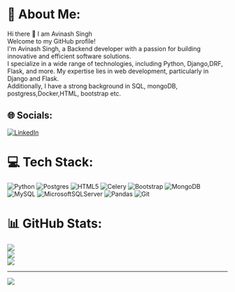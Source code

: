 # 💫 About Me:
Hi there 👋 I am Avinash Singh<br>Welcome to my GitHub profile!<br> I'm Avinash Singh, a Backend developer with a passion for building innovative and efficient software solutions. <br>I specialize in a wide range of technologies, including Python, Django,DRF, Flask, and more. My expertise lies in web development, particularly in Django and Flask.<br> Additionally, I have a strong background in SQL, mongoDB, postgress,Docker,HTML, bootstrap etc.


## 🌐 Socials:
[![LinkedIn](https://img.shields.io/badge/LinkedIn-%230077B5.svg?logo=linkedin&logoColor=white)](https://linkedin.com/in/avinash-singh-61202917b) 

# 💻 Tech Stack:
![Python](https://img.shields.io/badge/python-3670A0?style=for-the-badge&logo=python&logoColor=ffdd54) ![Postgres](https://img.shields.io/badge/postgres-%23316192.svg?style=for-the-badge&logo=postgresql&logoColor=white) ![HTML5](https://img.shields.io/badge/html5-%23E34F26.svg?style=for-the-badge&logo=html5&logoColor=white) ![Celery](https://img.shields.io/badge/celery-%23a9cc54.svg?style=for-the-badge&logo=celery&logoColor=ddf4a4) ![Bootstrap](https://img.shields.io/badge/bootstrap-%238511FA.svg?style=for-the-badge&logo=bootstrap&logoColor=white) ![MongoDB](https://img.shields.io/badge/MongoDB-%234ea94b.svg?style=for-the-badge&logo=mongodb&logoColor=white) ![MySQL](https://img.shields.io/badge/mysql-4479A1.svg?style=for-the-badge&logo=mysql&logoColor=white) ![MicrosoftSQLServer](https://img.shields.io/badge/Microsoft%20SQL%20Server-CC2927?style=for-the-badge&logo=microsoft%20sql%20server&logoColor=white) ![Pandas](https://img.shields.io/badge/pandas-%23150458.svg?style=for-the-badge&logo=pandas&logoColor=white) ![Git](https://img.shields.io/badge/git-%23F05033.svg?style=for-the-badge&logo=git&logoColor=white)
# 📊 GitHub Stats:
![](https://github-readme-stats.vercel.app/api?username=avinashsingh518&theme=dark&hide_border=false&include_all_commits=true&count_private=false)<br/>
![](https://github-readme-streak-stats.herokuapp.com/?user=avinashsingh518&theme=dark&hide_border=false)<br/>
![](https://github-readme-stats.vercel.app/api/top-langs/?username=avinashsingh518&theme=dark&hide_border=false&include_all_commits=true&count_private=false&layout=compact)

---
[![](https://visitcount.itsvg.in/api?id=avinashsingh518&icon=0&color=0)](https://visitcount.itsvg.in)

<!-- Proudly created with GPRM ( https://gprm.itsvg.in ) -->
